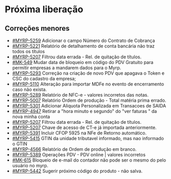 # Próxima liberação

## Correções menores
* [#MYRP-5259](https://devmyrp.atlassian.net/browse/MYRP-5259) Adicionar o campo Número do Contrato de Cobrança
* [#MYRP-5221](https://devmyrp.atlassian.net/browse/MYRP-5221) Relatório de detalhamento de conta bancária não traz todos os títulos
* [#MYRP-5207](https://devmyrp.atlassian.net/browse/MYRP-5259) Filtrou data errada - Rel. de quitação de títulos.
* [#MK-549](https://devmyrp.atlassian.net/browse/MK-549) Mudar data de bloqueio em código do PDV Gratuito para permitir empresas a mandarem dados para o Myrp.
* [#MYRP-5293](https://devmyrp.atlassian.net/browse/MYRP-5293) Correção na criação de novo PDV que apagava o Token e CSC do cadastro da empresa;
* [#MYRP-5110](https://devmyrp.atlassian.net/browse/MYRP-5110) Alteração para importar MDFe no evento de encerramento caso não exista.
* [#MYRP-5289](https://devmyrp.atlassian.net/browse/MYRP-5289) Relatório de NFC-e - valores incorretos das notas.
* [#MYRP-5007](https://devmyrp.atlassian.net/browse/MYRP-5007) Relatório Ordem de produção - Total matéria prima errado.
* [#MYRP-5301](https://devmyrp.atlassian.net/browse/MYRP-5301) Adicionar Aliquota Personalizada em Transacoes de SAIDA
* [#MYRP-4947](https://devmyrp.atlassian.net/browse/MYRP-4947) Retirar a "hora minuto e segundo" do "ver faturas " da nova minha conta
* [#MYRP-5207](https://devmyrp.atlassian.net/browse/MYRP-5207) Filtrou data errada - Rel. de quitação de títulos. 
* [#MYRP-5207](https://devmyrp.atlassian.net/browse/MYRP-5375) Chave de acesso de CT-e já importada anteriormente.
* [#MYRP-5391](https://devmyrp.atlassian.net/browse/MYRP-5391) Incluir CFOP 5925 na NFe de Retorno automático. 
* [#MYRP-5415](https://devmyrp.atlassian.net/browse/MYRP-5415) GTIN da unidade tributavel informado, mas nao informado o GTIN
* [#MYRP-4566](https://devmyrp.atlassian.net/browse/MYRP-4566) Relatório de Ordem de produção em branco. 
* [#MYRP-5389](https://devmyrp.atlassian.net/browse/MYRP-5389) Operações PDV - PDV online | valores incorretos
* [#MK-615](https://devmyrp.atlassian.net/browse/MK-615) Bloqueio de e-mail do contador não pode ser o mesmo do pelo usuário no myrp.
* [#MYRP-5442](https://devmyrp.atlassian.net/browse/MYRP-5442) Sugerir próximo código do produto - não salva. 
